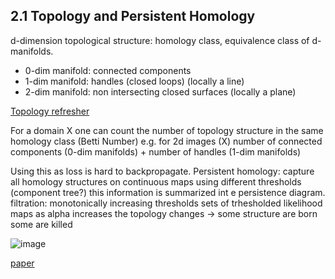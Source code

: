 
## 2.1 Topology and Persistent Homology

d-dimension topological structure: homology class, equivalence class of d-manifolds.

* 0-dim manifold: connected components
* 1-dim manifold: handles (closed loops) (locally a line)
* 2-dim manifold: non intersecting closed surfaces (locally a plane)

[Topology refresher](https://bjlkeng.github.io/posts/manifolds/)

For a domain X one can count the number of topology structure in the same homology class (Betti Number)
e.g. for 2d images (X) number of connected components (0-dim manifolds) + number of handles (1-dim manifolds)

Using this as loss is hard to backpropagate.
Persistent homology: capture all homology structures on continuous maps using different thresholds (component tree?) 
this information is summarized int e persistence diagram.
filtration: monotonically increasing thresholds sets of trhesholded likelihood maps 
as alpha increases the topology changes -> some structure are born some are killed




![image](https://user-images.githubusercontent.com/3719845/150150961-481ef4a4-d2e4-4bfa-ab20-64fe774932ae.png)

[paper](https://github.com/marioviti/Literature/blob/main/topoprese.pdf)

